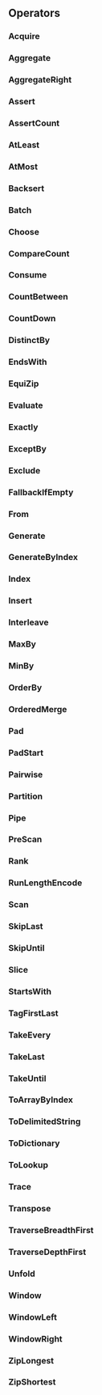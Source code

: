 ## Operators

### Acquire

### Aggregate

### AggregateRight

### Assert

### AssertCount

### AtLeast

### AtMost

### Backsert

### Batch

### Choose

### CompareCount

### Consume

### CountBetween

### CountDown

### DistinctBy

### EndsWith

### EquiZip

### Evaluate

### Exactly

### ExceptBy

### Exclude

### FallbackIfEmpty

### From

### Generate

### GenerateByIndex

### Index

### Insert

### Interleave

### MaxBy

### MinBy

### OrderBy

### OrderedMerge

### Pad

### PadStart

### Pairwise

### Partition

### Pipe

### PreScan

### Rank

### RunLengthEncode

### Scan

### SkipLast

### SkipUntil

### Slice

### StartsWith

### TagFirstLast

### TakeEvery

### TakeLast

### TakeUntil

### ToArrayByIndex

### ToDelimitedString

### ToDictionary

### ToLookup

### Trace

### Transpose

### TraverseBreadthFirst

### TraverseDepthFirst

### Unfold

### Window

### WindowLeft

### WindowRight

### ZipLongest

### ZipShortest